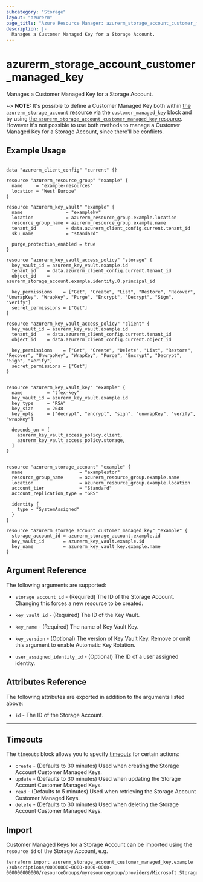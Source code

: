 ```yaml
---
subcategory: "Storage"
layout: "azurerm"
page_title: "Azure Resource Manager: azurerm_storage_account_customer_managed_key"
description: |-
  Manages a Customer Managed Key for a Storage Account.
---
```


# azurerm_storage_account_customer_managed_key

Manages a Customer Managed Key for a Storage Account.

~> **NOTE:** It's possible to define a Customer Managed Key both within [the `azurerm_storage_account` resource](storage_account.html) via the `customer_managed_key` block and by using [the `azurerm_storage_account_customer_managed_key` resource](storage_account_customer_managed_key.html). However it's not possible to use both methods to manage a Customer Managed Key for a Storage Account, since there'll be conflicts.

## Example Usage

```hcl

data "azurerm_client_config" "current" {}

resource "azurerm_resource_group" "example" {
  name     = "example-resources"
  location = "West Europe"
}

resource "azurerm_key_vault" "example" {
  name                = "examplekv"
  location            = azurerm_resource_group.example.location
  resource_group_name = azurerm_resource_group.example.name
  tenant_id           = data.azurerm_client_config.current.tenant_id
  sku_name            = "standard"

  purge_protection_enabled = true
}

resource "azurerm_key_vault_access_policy" "storage" {
  key_vault_id = azurerm_key_vault.example.id
  tenant_id    = data.azurerm_client_config.current.tenant_id
  object_id    = azurerm_storage_account.example.identity.0.principal_id

  key_permissions    = ["Get", "Create", "List", "Restore", "Recover", "UnwrapKey", "WrapKey", "Purge", "Encrypt", "Decrypt", "Sign", "Verify"]
  secret_permissions = ["Get"]
}

resource "azurerm_key_vault_access_policy" "client" {
  key_vault_id = azurerm_key_vault.example.id
  tenant_id    = data.azurerm_client_config.current.tenant_id
  object_id    = data.azurerm_client_config.current.object_id

  key_permissions    = ["Get", "Create", "Delete", "List", "Restore", "Recover", "UnwrapKey", "WrapKey", "Purge", "Encrypt", "Decrypt", "Sign", "Verify"]
  secret_permissions = ["Get"]
}


resource "azurerm_key_vault_key" "example" {
  name         = "tfex-key"
  key_vault_id = azurerm_key_vault.example.id
  key_type     = "RSA"
  key_size     = 2048
  key_opts     = ["decrypt", "encrypt", "sign", "unwrapKey", "verify", "wrapKey"]

  depends_on = [
    azurerm_key_vault_access_policy.client,
    azurerm_key_vault_access_policy.storage,
  ]
}


resource "azurerm_storage_account" "example" {
  name                     = "examplestor"
  resource_group_name      = azurerm_resource_group.example.name
  location                 = azurerm_resource_group.example.location
  account_tier             = "Standard"
  account_replication_type = "GRS"

  identity {
    type = "SystemAssigned"
  }
}

resource "azurerm_storage_account_customer_managed_key" "example" {
  storage_account_id = azurerm_storage_account.example.id
  key_vault_id       = azurerm_key_vault.example.id
  key_name           = azurerm_key_vault_key.example.name
}
```

## Argument Reference

The following arguments are supported:

* `storage_account_id` - (Required) The ID of the Storage Account. Changing this forces a new resource to be created.

* `key_vault_id` - (Required) The ID of the Key Vault. 

* `key_name` - (Required) The name of Key Vault Key.

* `key_version` - (Optional) The version of Key Vault Key. Remove or omit this argument to enable Automatic Key Rotation.

* `user_assigned_identity_id` - (Optional) The ID of a user assigned identity.

## Attributes Reference

The following attributes are exported in addition to the arguments listed above:

* `id` - The ID of the Storage Account.

---

## Timeouts

The `timeouts` block allows you to specify [timeouts](https://www.terraform.io/language/resources/syntax#operation-timeouts) for certain actions:

* `create` - (Defaults to 30 minutes) Used when creating the Storage Account Customer Managed Keys.
* `update` - (Defaults to 30 minutes) Used when updating the Storage Account Customer Managed Keys.
* `read` - (Defaults to 5 minutes) Used when retrieving the Storage Account Customer Managed Keys.
* `delete` - (Defaults to 30 minutes) Used when deleting the Storage Account Customer Managed Keys.

## Import

Customer Managed Keys for a Storage Account can be imported using the `resource id` of the Storage Account, e.g.

```shell
terraform import azurerm_storage_account_customer_managed_key.example /subscriptions/00000000-0000-0000-0000-000000000000/resourceGroups/myresourcegroup/providers/Microsoft.Storage/storageAccounts/myaccount
```
